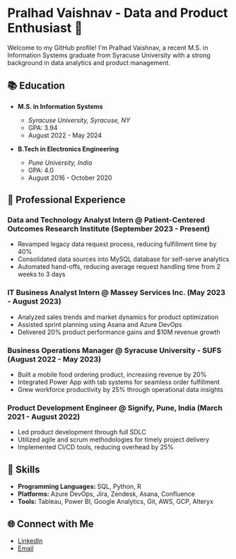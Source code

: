 # Pralhad Vaishnav - Data and Product Enthusiast 🚀

Welcome to my GitHub profile! I'm Pralhad Vaishnav, a recent M.S. in Information Systems graduate from Syracuse University with a strong background in data analytics and product management.

## 📚 Education
- **M.S. in Information Systems**
  - *Syracuse University, Syracuse, NY*
  - GPA: 3.94
  - August 2022 - May 2024

- **B.Tech in Electronics Engineering**
  - *Pune University, India*
  - GPA: 4.0
  - August 2016 - October 2020

## 💼 Professional Experience

### Data and Technology Analyst Intern @ Patient-Centered Outcomes Research Institute (September 2023 - Present)
- Revamped legacy data request process, reducing fulfillment time by 40%
- Consolidated data sources into MySQL database for self-serve analytics
- Automated hand-offs, reducing average request handling time from 2 weeks to 3 days

### IT Business Analyst Intern @ Massey Services Inc. (May 2023 - August 2023)
- Analyzed sales trends and market dynamics for product optimization
- Assisted sprint planning using Asana and Azure DevOps
- Delivered 20% product performance gains and $10M revenue growth

### Business Operations Manager @ Syracuse University - SUFS (August 2022 - May 2023)
- Built a mobile food ordering product, increasing revenue by 20%
- Integrated Power App with tab systems for seamless order fulfillment
- Grew workforce productivity by 25% through operational data insights

### Product Development Engineer @ Signify, Pune, India (March 2021 - August 2022)
- Led product development through full SDLC
- Utilized agile and scrum methodologies for timely project delivery
- Implemented CI/CD tools, reducing overhead by 25%

## 🚀 Skills
- **Programming Languages:** SQL, Python, R
- **Platforms:** Azure DevOps, Jira, Zendesk, Asana, Confluence
- **Tools:** Tableau, Power BI, Google Analytics, Git, AWS, GCP, Alteryx

## 🌐 Connect with Me
- [LinkedIn](https://www.linkedin.com/in/pralhadvaishnav/)
- [Email](mailto:pvaishna@syr.edu)
